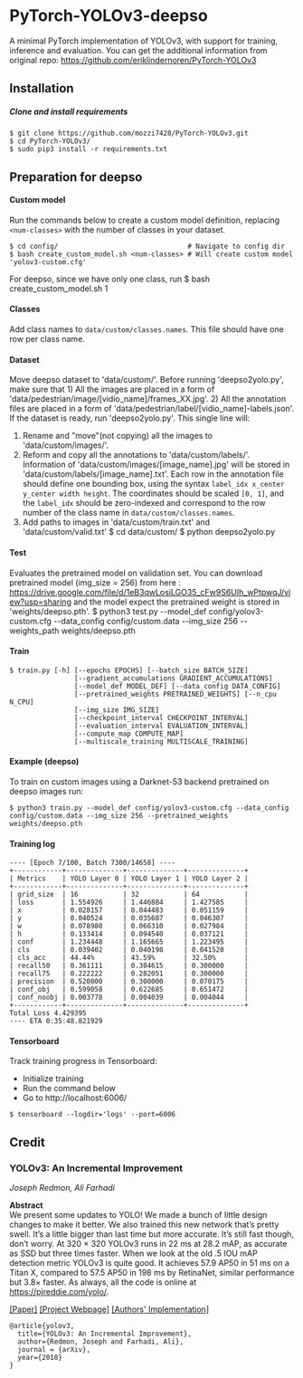 # PyTorch-YOLOv3-deepso
A minimal PyTorch implementation of YOLOv3, with support for training, inference and evaluation. You can get the additional information from original repo: https://github.com/eriklindernoren/PyTorch-YOLOv3

## Installation
##### Clone and install requirements
    $ git clone https://github.com/mozzi7428/PyTorch-YOLOv3.git
    $ cd PyTorch-YOLOv3/
    $ sudo pip3 install -r requirements.txt

## Preparation for deepso

#### Custom model
Run the commands below to create a custom model definition, replacing `<num-classes>` with the number of classes in your dataset.

```
$ cd config/                                # Navigate to config dir
$ bash create_custom_model.sh <num-classes> # Will create custom model 'yolov3-custom.cfg'
```
For deepso, since we have only one class, run
    $ bash create_custom_model.sh 1

#### Classes
Add class names to `data/custom/classes.names`. This file should have one row per class name.

#### Dataset
Move deepso dataset to 'data/custom/'. Before running 'deepso2yolo.py', make sure that 1) All the images are placed in a form of 'data/pedestrian/image/[vidio_name]/frames_XX.jpg'. 2) All the annotation files are placed in a form of 'data/pedestrian/label/[vidio_name]-labels.json'. If the dataset is ready, run 'deepso2yolo.py'. This single line will: 
1) Rename and "move"(not copying) all the images to 'data/custom/images/'. 
2) Reform and copy all the annotations to 'data/custom/labels/'. Information of 'data/custom/images/[image_name].jpg' will be stored in 'data/custom/labels/[image_name].txt'. Each row in the annotation file should define one bounding box, using the syntax `label_idx x_center y_center width height`. The coordinates should be scaled `[0, 1]`, and the `label_idx` should be zero-indexed and correspond to the row number of the class name in `data/custom/classes.names`.
3) Add paths to images in 'data/custom/train.txt' and 'data/custom/valid.txt'
    $ cd data/custom/
    $ python deepso2yolo.py


#### Test
Evaluates the pretrained model on validation set. You can download pretrained model (img_size = 256) from here : https://drive.google.com/file/d/1eB3qwLosiLGO35_cFw9S6UIh_wPtpwqJ/view?usp=sharing and the model expect the pretrained weight is stored in 'weights/deepso.pth'.
    $ python3 test.py --model_def config/yolov3-custom.cfg --data_config config/custom.data --img_size 256 --weights_path weights/deepso.pth

#### Train
```
$ train.py [-h] [--epochs EPOCHS] [--batch_size BATCH_SIZE]
                [--gradient_accumulations GRADIENT_ACCUMULATIONS]
                [--model_def MODEL_DEF] [--data_config DATA_CONFIG]
                [--pretrained_weights PRETRAINED_WEIGHTS] [--n_cpu N_CPU]
                [--img_size IMG_SIZE]
                [--checkpoint_interval CHECKPOINT_INTERVAL]
                [--evaluation_interval EVALUATION_INTERVAL]
                [--compute_map COMPUTE_MAP]
                [--multiscale_training MULTISCALE_TRAINING]
```

#### Example (deepso)
To train on custom images using a Darknet-53 backend pretrained on deepso images run: 
```
$ python3 train.py --model_def config/yolov3-custom.cfg --data_config config/custom.data --img_size 256 --pretrained_weights weights/deepso.pth
```

#### Training log
```
---- [Epoch 7/100, Batch 7300/14658] ----
+------------+--------------+--------------+--------------+
| Metrics    | YOLO Layer 0 | YOLO Layer 1 | YOLO Layer 2 |
+------------+--------------+--------------+--------------+
| grid_size  | 16           | 32           | 64           |
| loss       | 1.554926     | 1.446884     | 1.427585     |
| x          | 0.028157     | 0.044483     | 0.051159     |
| y          | 0.040524     | 0.035687     | 0.046307     |
| w          | 0.078980     | 0.066310     | 0.027984     |
| h          | 0.133414     | 0.094540     | 0.037121     |
| conf       | 1.234448     | 1.165665     | 1.223495     |
| cls        | 0.039402     | 0.040198     | 0.041520     |
| cls_acc    | 44.44%       | 43.59%       | 32.50%       |
| recall50   | 0.361111     | 0.384615     | 0.300000     |
| recall75   | 0.222222     | 0.282051     | 0.300000     |
| precision  | 0.520000     | 0.300000     | 0.070175     |
| conf_obj   | 0.599058     | 0.622685     | 0.651472     |
| conf_noobj | 0.003778     | 0.004039     | 0.004044     |
+------------+--------------+--------------+--------------+
Total Loss 4.429395
---- ETA 0:35:48.821929
```

#### Tensorboard
Track training progress in Tensorboard:
* Initialize training
* Run the command below
* Go to http://localhost:6006/

```
$ tensorboard --logdir='logs' --port=6006
```

## Credit

### YOLOv3: An Incremental Improvement
_Joseph Redmon, Ali Farhadi_ <br>

**Abstract** <br>
We present some updates to YOLO! We made a bunch
of little design changes to make it better. We also trained
this new network that’s pretty swell. It’s a little bigger than
last time but more accurate. It’s still fast though, don’t
worry. At 320 × 320 YOLOv3 runs in 22 ms at 28.2 mAP,
as accurate as SSD but three times faster. When we look
at the old .5 IOU mAP detection metric YOLOv3 is quite
good. It achieves 57.9 AP50 in 51 ms on a Titan X, compared
to 57.5 AP50 in 198 ms by RetinaNet, similar performance
but 3.8× faster. As always, all the code is online at
https://pjreddie.com/yolo/.

[[Paper]](https://pjreddie.com/media/files/papers/YOLOv3.pdf) [[Project Webpage]](https://pjreddie.com/darknet/yolo/) [[Authors' Implementation]](https://github.com/pjreddie/darknet)

```
@article{yolov3,
  title={YOLOv3: An Incremental Improvement},
  author={Redmon, Joseph and Farhadi, Ali},
  journal = {arXiv},
  year={2018}
}
```
